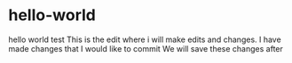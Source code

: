 # hello-world

hello world test 
This is the edit where i will make edits and changes. 
I have made changes that I would like to commit
We will save these changes after 
